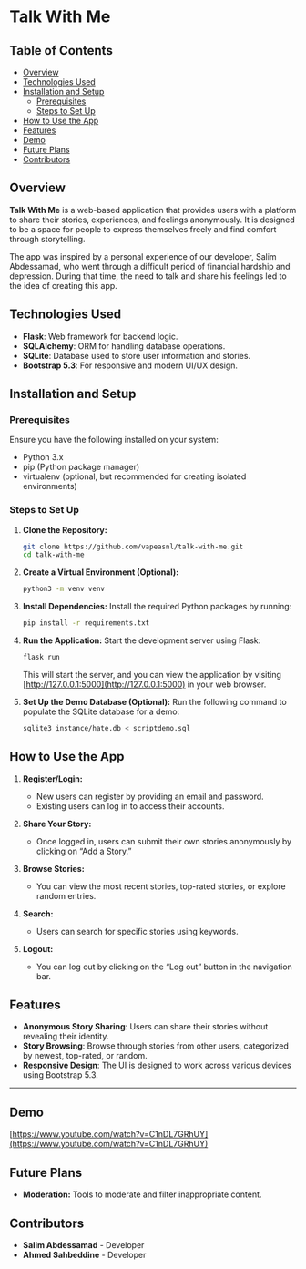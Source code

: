 # Talk With Me

## Table of Contents
- [Overview](#overview)
- [Technologies Used](#technologies-used)
- [Installation and Setup](#installation-and-setup)
  - [Prerequisites](#prerequisites)
  - [Steps to Set Up](#steps-to-set-up)
- [How to Use the App](#how-to-use-the-app)
- [Features](#features)
- [Demo](#demo)
- [Future Plans](#future-plans)
- [Contributors](#contributors)

## Overview
**Talk With Me** is a web-based application that provides users with a platform to share their stories, experiences, and feelings anonymously. It is designed to be a space for people to express themselves freely and find comfort through storytelling.

The app was inspired by a personal experience of our developer, Salim Abdessamad, who went through a difficult period of financial hardship and depression. During that time, the need to talk and share his feelings led to the idea of creating this app.

## Technologies Used
- **Flask**: Web framework for backend logic.
- **SQLAlchemy**: ORM for handling database operations.
- **SQLite**: Database used to store user information and stories.
- **Bootstrap 5.3**: For responsive and modern UI/UX design.

## Installation and Setup

### Prerequisites
Ensure you have the following installed on your system:
- Python 3.x
- pip (Python package manager)
- virtualenv (optional, but recommended for creating isolated environments)

### Steps to Set Up
1. **Clone the Repository:**
   ```bash
   git clone https://github.com/vapeasnl/talk-with-me.git
   cd talk-with-me
   ```

2. **Create a Virtual Environment (Optional):**
   ```bash
   python3 -m venv venv
   ```

3. **Install Dependencies:**
   Install the required Python packages by running:
   ```bash
   pip install -r requirements.txt
   ```

4. **Run the Application:**
   Start the development server using Flask:
   ```bash
   flask run
   ```

   This will start the server, and you can view the application by visiting [http://127.0.0.1:5000](http://127.0.0.1:5000) in your web browser.

5. **Set Up the Demo Database (Optional):**
    Run the following command to populate the SQLite database for a demo:
   ```bash
   sqlite3 instance/hate.db < scriptdemo.sql
   ```



## How to Use the App
1. **Register/Login:**
   - New users can register by providing an email and password.
   - Existing users can log in to access their accounts.

2. **Share Your Story:**
   - Once logged in, users can submit their own stories anonymously by clicking on “Add a Story.”

3. **Browse Stories:**
   - You can view the most recent stories, top-rated stories, or explore random entries.

4. **Search:**
   - Users can search for specific stories using keywords.

5. **Logout:**
   - You can log out by clicking on the “Log out” button in the navigation bar.

## Features
- **Anonymous Story Sharing**: Users can share their stories without revealing their identity.
- **Story Browsing**: Browse through stories from other users, categorized by newest, top-rated, or random.
- **Responsive Design**: The UI is designed to work across various devices using Bootstrap 5.3.

---

## Demo

[https://www.youtube.com/watch?v=C1nDL7GRhUY](https://www.youtube.com/watch?v=C1nDL7GRhUY)

## Future Plans
- **Moderation:** Tools to moderate and filter inappropriate content.

## Contributors
- **Salim Abdessamad** - Developer
- **Ahmed Sahbeddine** - Developer


